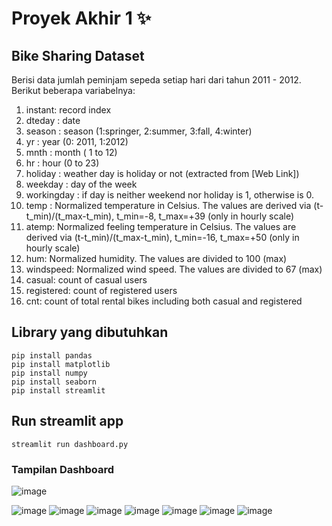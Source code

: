 # Proyek Akhir 1 ✨

## Bike Sharing Dataset
Berisi data jumlah peminjam sepeda setiap hari dari tahun 2011 - 2012. Berikut beberapa variabelnya:
1. instant: record index
2. dteday : date
3. season : season (1:springer, 2:summer, 3:fall, 4:winter)
4. yr : year (0: 2011, 1:2012)
5. mnth : month ( 1 to 12)
6. hr : hour (0 to 23)
7. holiday : weather day is holiday or not (extracted from [Web Link])
8. weekday : day of the week
9. workingday : if day is neither weekend nor holiday is 1, otherwise is 0.
10. temp : Normalized temperature in Celsius. The values are derived via (t-t_min)/(t_max-t_min), t_min=-8, t_max=+39 (only in hourly scale)
11. atemp: Normalized feeling temperature in Celsius. The values are derived via (t-t_min)/(t_max-t_min), t_min=-16, t_max=+50 (only in hourly scale)
12. hum: Normalized humidity. The values are divided to 100 (max)
13. windspeed: Normalized wind speed. The values are divided to 67 (max)
14. casual: count of casual users
15. registered: count of registered users
16. cnt: count of total rental bikes including both casual and registered


## Library yang dibutuhkan
```
pip install pandas
pip install matplotlib
pip install numpy
pip install seaborn
pip install streamlit
```
## Run streamlit app
```
streamlit run dashboard.py
```
### Tampilan Dashboard
![image](https://github.com/pangestikamp/proyekakhir1/assets/162313682/5bd0e1cc-2680-4bba-87bf-b00f27c1d8e4)

![image](https://github.com/pangestikamp/proyekakhir1/assets/162313682/b605a3e7-7427-4b18-93b8-e7e3989d4080)
![image](https://github.com/pangestikamp/proyekakhir1/assets/162313682/11a92b9b-4143-4ea9-a488-ba60584b6813)
![image](https://github.com/pangestikamp/proyekakhir1/assets/162313682/09db418e-65cd-4cbc-880f-4c9027dde182)
![image](https://github.com/pangestikamp/proyekakhir1/assets/162313682/6a7cab34-1999-45eb-a464-c3f8bd7a66e5)
![image](https://github.com/pangestikamp/proyekakhir1/assets/162313682/6a7cab34-1999-45eb-a464-c3f8bd7a66e5)
![image](https://github.com/pangestikamp/proyekakhir1/assets/162313682/70c85f48-046f-4e65-9f04-5511523abb9c)
![image](https://github.com/pangestikamp/proyekakhir1/assets/162313682/22583525-7f6b-4419-953e-a771435398bf)





